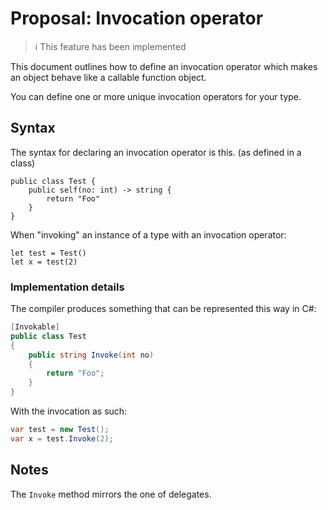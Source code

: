 # Proposal: Invocation operator

> ℹ️ This feature has been implemented

This document outlines how to define an invocation operator which makes an object behave like a callable function object.

You can define one or more unique invocation operators for your type.

## Syntax

The syntax for declaring an invocation operator is this. (as defined in a class)

```raven
public class Test {
    public self(no: int) -> string {
        return "Foo"
    }
}
```

When "invoking" an instance of a type with an invocation operator:

```raven
let test = Test()
let x = test(2)
```

### Implementation details

The compiler produces something that can be represented this way in C#:

```csharp
[Invokable]
public class Test 
{
    public string Invoke(int no) 
    {
        return "Foo";
    }
}
```

With the invocation as such:

```csharp
var test = new Test();
var x = test.Invoke(2);
```

## Notes

The `Invoke` method mirrors the one of delegates.

